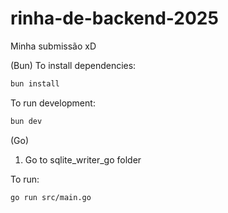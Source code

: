 # rinha-de-backend-2025

Minha submissão xD

(Bun)
To install dependencies:

```bash
bun install
```

To run development:

```bash
bun dev
```

(Go)

1. Go to sqlite_writer_go folder

To run:

```bash
go run src/main.go
```
